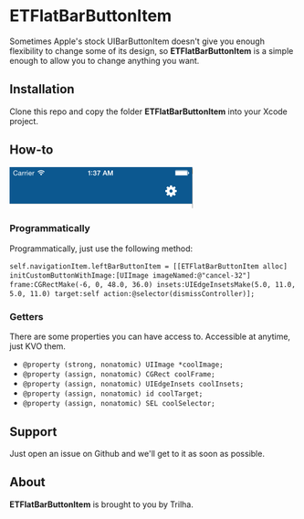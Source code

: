 ETFlatBarButtonItem
========
Sometimes Apple's stock UIBarButtonItem doesn't give you enough flexibility to change some of its design, so **ETFlatBarButtonItem** is a simple enough to allow you to change anything you want.

Installation
--------
Clone this repo and copy the folder **ETFlatBarButtonItem** into your Xcode project.

How-to
--------

![image](demo.png)

### Programmatically

Programmatically, just use the following method:

```
self.navigationItem.leftBarButtonItem = [[ETFlatBarButtonItem alloc] initCustomButtonWithImage:[UIImage imageNamed:@"cancel-32"] frame:CGRectMake(-6, 0, 48.0, 36.0) insets:UIEdgeInsetsMake(5.0, 11.0, 5.0, 11.0) target:self action:@selector(dismissController)];
```


### Getters

There are some properties you can have access to. Accessible at anytime, just KVO them. 

- `@property (strong, nonatomic) UIImage *coolImage;`
- `@property (assign, nonatomic) CGRect coolFrame;`
- `@property (assign, nonatomic) UIEdgeInsets coolInsets;`
- `@property (assign, nonatomic) id coolTarget;`
- `@property (assign, nonatomic) SEL coolSelector;`

Support
--------
Just open an issue on Github and we'll get to it as soon as possible.

About
--------
**ETFlatBarButtonItem** is brought to you by Trilha.
